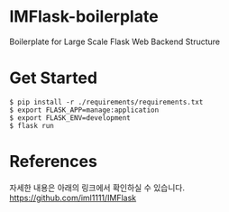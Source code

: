 # IMFlask-boilerplate
Boilerplate for Large Scale Flask Web Backend Structure



# Get Started

```shell
$ pip install -r ./requirements/requirements.txt
$ export FLASK_APP=manage:application
$ export FLASK_ENV=development
$ flask run
```



# References

자세한 내용은 아래의 링크에서 확인하실 수 있습니다.
https://github.com/iml1111/IMFlask